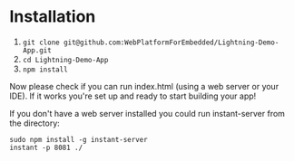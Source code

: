 # Installation

1. `git clone git@github.com:WebPlatformForEmbedded/Lightning-Demo-App.git`
2. `cd Lightning-Demo-App`
3. `npm install`

Now please check if you can run index.html (using a web server or your IDE). 
If it works you're set up and ready to start building your app!

If you don't have a web server installed you could run instant-server from the directory:
```
sudo npm install -g instant-server
instant -p 8081 ./
```